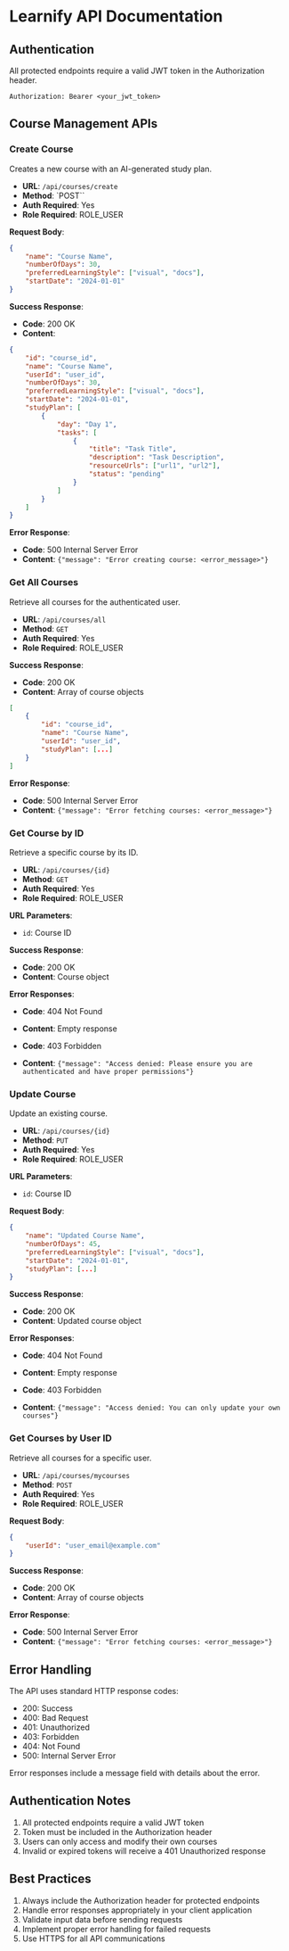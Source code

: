 # Learnify API Documentation

## Authentication
All protected endpoints require a valid JWT token in the Authorization header.

```
Authorization: Bearer <your_jwt_token>
```

## Course Management APIs

### Create Course
Creates a new course with an AI-generated study plan.

- **URL**: `/api/courses/create`
- **Method**: `POST``
- **Auth Required**: Yes
- **Role Required**: ROLE_USER

**Request Body**:
```json
{
    "name": "Course Name",
    "numberOfDays": 30,
    "preferredLearningStyle": ["visual", "docs"],
    "startDate": "2024-01-01"
}
```

**Success Response**:
- **Code**: 200 OK
- **Content**:
```json
{
    "id": "course_id",
    "name": "Course Name",
    "userId": "user_id",
    "numberOfDays": 30,
    "preferredLearningStyle": ["visual", "docs"],
    "startDate": "2024-01-01",
    "studyPlan": [
        {
            "day": "Day 1",
            "tasks": [
                {
                    "title": "Task Title",
                    "description": "Task Description",
                    "resourceUrls": ["url1", "url2"],
                    "status": "pending"
                }
            ]
        }
    ]
}
```

**Error Response**:
- **Code**: 500 Internal Server Error
- **Content**: `{"message": "Error creating course: <error_message>"}`

### Get All Courses
Retrieve all courses for the authenticated user.

- **URL**: `/api/courses/all`
- **Method**: `GET`
- **Auth Required**: Yes
- **Role Required**: ROLE_USER

**Success Response**:
- **Code**: 200 OK
- **Content**: Array of course objects
```json
[
    {
        "id": "course_id",
        "name": "Course Name",
        "userId": "user_id",
        "studyPlan": [...]
    }
]
```

**Error Response**:
- **Code**: 500 Internal Server Error
- **Content**: `{"message": "Error fetching courses: <error_message>"}`

### Get Course by ID
Retrieve a specific course by its ID.

- **URL**: `/api/courses/{id}`
- **Method**: `GET`
- **Auth Required**: Yes
- **Role Required**: ROLE_USER

**URL Parameters**:
- `id`: Course ID

**Success Response**:
- **Code**: 200 OK
- **Content**: Course object

**Error Responses**:
- **Code**: 404 Not Found
- **Content**: Empty response

- **Code**: 403 Forbidden
- **Content**: `{"message": "Access denied: Please ensure you are authenticated and have proper permissions"}`

### Update Course
Update an existing course.

- **URL**: `/api/courses/{id}`
- **Method**: `PUT`
- **Auth Required**: Yes
- **Role Required**: ROLE_USER

**URL Parameters**:
- `id`: Course ID

**Request Body**:
```json
{
    "name": "Updated Course Name",
    "numberOfDays": 45,
    "preferredLearningStyle": ["visual", "docs"],
    "startDate": "2024-01-01",
    "studyPlan": [...]
}
```

**Success Response**:
- **Code**: 200 OK
- **Content**: Updated course object

**Error Responses**:
- **Code**: 404 Not Found
- **Content**: Empty response

- **Code**: 403 Forbidden
- **Content**: `{"message": "Access denied: You can only update your own courses"}`

### Get Courses by User ID
Retrieve all courses for a specific user.

- **URL**: `/api/courses/mycourses`
- **Method**: `POST`
- **Auth Required**: Yes
- **Role Required**: ROLE_USER

**Request Body**:
```json
{
    "userId": "user_email@example.com"
}
```

**Success Response**:
- **Code**: 200 OK
- **Content**: Array of course objects

**Error Response**:
- **Code**: 500 Internal Server Error
- **Content**: `{"message": "Error fetching courses: <error_message>"}`

## Error Handling

The API uses standard HTTP response codes:
- 200: Success
- 400: Bad Request
- 401: Unauthorized
- 403: Forbidden
- 404: Not Found
- 500: Internal Server Error

Error responses include a message field with details about the error.

## Authentication Notes

1. All protected endpoints require a valid JWT token
2. Token must be included in the Authorization header
3. Users can only access and modify their own courses
4. Invalid or expired tokens will receive a 401 Unauthorized response

## Best Practices

1. Always include the Authorization header for protected endpoints
2. Handle error responses appropriately in your client application
3. Validate input data before sending requests
4. Implement proper error handling for failed requests
5. Use HTTPS for all API communications